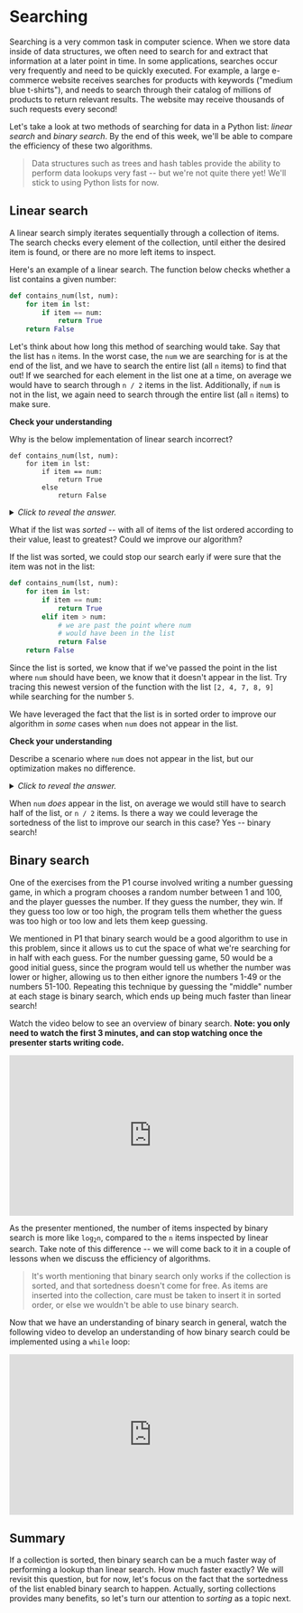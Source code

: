 # Searching

Searching is a very common task in computer science. When we store data inside of data structures, we often need to search for and extract that information at a later point in time. In some applications, searches occur very frequently and need to be quickly executed. For example, a large e-commerce website receives searches for products with keywords ("medium blue t-shirts"), and needs to search through their catalog of millions of products to return relevant results. The website may receive thousands of such requests every second!

Let's take a look at two methods of searching for data in a Python list: *linear search* and *binary search*. By the end of this week, we'll be able to compare the efficiency of these two algorithms.

> Data structures such as trees and hash tables provide the ability to perform data lookups very fast -- but we're not quite there yet! We'll stick to using Python lists for now.

## Linear search

A linear search simply iterates sequentially through a collection of items. The search checks every element of the collection, until either the desired item is found, or there are no more left items to inspect.

Here's an example of a linear search. The function below checks whether a list contains a given number: 

```python
def contains_num(lst, num):
    for item in lst:
        if item == num:
            return True
    return False
```

Let's think about how long this method of searching would take. Say that the list has `n` items. In the worst case, the `num` we are searching for is at the end of the list, and we have to search the entire list (all `n` items) to find that out! If we searched for each element in the list one at a time, on average we would have to search through `n / 2` items in the list. Additionally, if `num` is not in the list, we again need to search through the entire list (all `n` items) to make sure.

<aside>
<b>Check your understanding</b>
<p>Why is the below implementation of linear search incorrect?</p>
<pre><code class="language-python">def contains_num(lst, num):
    for item in lst:
        if item == num:
            return True
        else
            return False
</code></pre>
<details>
<summary>
<i>Click to reveal the answer.</i>
</summary>
<p><b>Answer.</b>The code returns <code>False</code> too early. If the first element of the list is not <code>num</code>, then the body of the <code>else</code> clause will be executed, and <code>False</code> will be returned. However, the value may have appeared later in the list. The function can only be sure that <code>num</code> is not in the list after all items have been inspected.</p>
</details>
</aside>

What if the list was *sorted* -- with all of items of the list ordered according to their value, least to greatest? Could we improve our algorithm?

If the list was sorted, we could stop our search early if were sure that the item was not in the list:

```python
def contains_num(lst, num):
    for item in lst:
        if item == num:
            return True
        elif item > num:
            # we are past the point where num
            # would have been in the list
            return False
    return False
```

Since the list is sorted, we know that if we've passed the point in the list where `num` should have been, we know that it doesn't appear in the list. Try tracing this newest version of the function with the list `[2, 4, 7, 8, 9]` while searching for the number `5`.

We have leveraged the fact that the list is in sorted order to improve our algorithm in *some* cases when `num` does not appear in the list.

<aside>
<b>Check your understanding</b>
<p>Describe a scenario where <code>num</code> does not appear in the list, but our optimization makes no difference.</p>
<details>
<summary>
<i>Click to reveal the answer.</i>
</summary>
<p><b>Answer.</b>If the <code>num</code> we are looking for is greater than all of the elements in the list, then we have to search the entire list anyway before being sure that <code>num</code> doesn't appear.
</details>
</aside>

When `num` *does* appear in the list, on average we would still have to search half of the list, or `n / 2` items. Is there a way we could leverage the sortedness of the list to improve our search in this case? Yes -- binary search!

## Binary search

One of the exercises from the P1 course involved writing a number guessing game, in which a program chooses a random number between 1 and 100, and the player guesses the number. If they guess the number, they win. If they guess too low or too high, the program tells them whether the guess was too high or too low and lets them keep guessing.

We mentioned in P1 that binary search would be a good algorithm to use in this problem, since it allows us to cut the space of what we're searching for in half with each guess. For the number guessing game, 50 would be a good initial guess, since the program would tell us whether the number was lower or higher, allowing us to then either ignore the numbers 1-49 or the numbers 51-100. Repeating this technique by guessing the "middle" number at each stage is binary search, which ends up being much faster than linear search!

Watch the video below to see an overview of binary search. **Note: you only need to watch the first 3 minutes, and can stop watching once the presenter starts writing code.**

<div
  style="position: relative; padding-bottom: 56.25%; height: 0;">
  <iframe
    src="https://www.youtube.com/embed/P3YID7liBug"
    title="YouTube video player"
    frameborder="0"
    allow="accelerometer; autoplay; clipboard-write; encrypted-media; gyroscope; picture-in-picture"
    allowfullscreen
    style="position: absolute; top: 0; left: 0; width: 100%; height: 100%;">
  </iframe>
</div>

As the presenter mentioned, the number of items inspected by binary search is more like <code>log<sub>2</sub>n</code>, compared to the `n` items inspected by linear search. Take note of this difference -- we will come back to it in a couple of lessons when we discuss the efficiency of algorithms.

> It's worth mentioning that binary search only works if the collection is sorted, and that sortedness doesn't come for free. As items are inserted into the collection, care must be taken to insert it in sorted order, or else we wouldn't be able to use binary search.

Now that we have an understanding of binary search in general, watch the following video to develop an understanding of how binary search could be implemented using a `while` loop:

<div
  style="position: relative; padding-bottom: 56.25%; height: 0;">
  <iframe
    src="https://www.youtube.com/embed/fDKIpRe8GW4"
    title="YouTube video player"
    frameborder="0"
    allow="accelerometer; autoplay; clipboard-write; encrypted-media; gyroscope; picture-in-picture"
    allowfullscreen
    style="position: absolute; top: 0; left: 0; width: 100%; height: 100%;">
  </iframe>
</div>

## Summary

If a collection is sorted, then binary search can be a much faster way of performing a lookup than linear search. How much faster exactly? We will revisit this question, but for now, let's focus on the fact that the sortedness of the list enabled binary search to happen. Actually, sorting collections provides many benefits, so let's turn our attention to *sorting* as a topic next.

